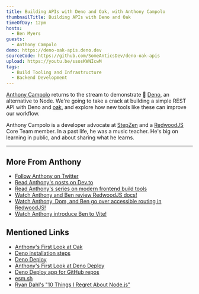 ```yaml
---
title: Building APIs with Deno and Oak, with Anthony Campolo
thumbnailTitle: Building APIs with Deno and Oak
timeOfDay: 12pm
hosts:
  - Ben Myers
guests:
  - Anthony Campolo
demo: https://deno-oak-apis.deno.dev
sourceCode: https://github.com/SomeAnticsDev/deno-oak-apis
upload: https://youtu.be/ssosKWNIcwM
tags:
  - Build Tooling and Infrastructure
  - Backend Development
---
```


[Anthony Campolo](https://twitter.com/ajcwebdev) returns to the stream to demonstrate 🦕 [Deno](https://deno.land/), an alternative to Node. We're going to take a crack at building a simple REST API with Deno and [oak](https://oakserver.github.io/oak/), and explore how new tools like these can improve our workflow.

Anthony Campolo is a developer advocate at [StepZen](https://stepzen.com) and a [RedwoodJS](https://redwoodjs.com) Core Team member. In a past life, he was a music teacher. He's big on learning in public, and about sharing what he learns.

---
## More From Anthony

- [Follow Anthony on Twitter](https://twitter.com/ajcwebdev)
- [Read Anthony's posts on Dev.to](https://dev.to/ajcwebdev)
- [Read Anthony's series on modern frontend build tools](https://dev.to/ajcwebdev/series/11575)
- [Watch Anthony and Ben review RedwoodJS docs!](/redwoodjs-docs/)
- [Watch Anthony, Dom, and Ben go over accessible routing in RedwoodJS!](/accessible-routing-in-redwoodjs/)
- [Watch Anthony introduce Ben to Vite!](/vite/)

## Mentioned Links

- [Anthony's First Look at Oak](https://dev.to/ajcwebdev/a-first-look-at-oak-2gob)
- [Deno installation steps](https://deno.land/#installation)
- [Deno Deploy](https://deno.com/deploy/)
- [Anthony's First Look at Deno Deploy](https://dev.to/ajcwebdev/a-first-look-at-deno-deploy-3hmc)
- [Deno Deploy app for GitHub repos](https://github.com/apps/deno-deploy)
- [esm.sh](https://esm.sh/)
- [Ryan Dahl's "10 Things I Regret About Node.js"](https://www.youtube.com/watch?v=M3BM9TB-8yA)